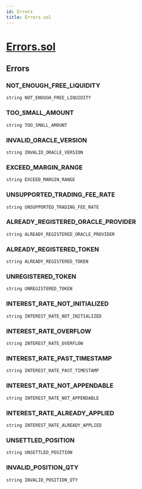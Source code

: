 ```yaml
---
id: Errors
title: Errors.sol
---
```

# [Errors.sol](https://github.com/chromatic-protocol/contracts/tree/main/contracts/core/libraries/Errors.sol)

## Errors

### NOT_ENOUGH_FREE_LIQUIDITY

```solidity
string NOT_ENOUGH_FREE_LIQUIDITY
```

### TOO_SMALL_AMOUNT

```solidity
string TOO_SMALL_AMOUNT
```

### INVALID_ORACLE_VERSION

```solidity
string INVALID_ORACLE_VERSION
```

### EXCEED_MARGIN_RANGE

```solidity
string EXCEED_MARGIN_RANGE
```

### UNSUPPORTED_TRADING_FEE_RATE

```solidity
string UNSUPPORTED_TRADING_FEE_RATE
```

### ALREADY_REGISTERED_ORACLE_PROVIDER

```solidity
string ALREADY_REGISTERED_ORACLE_PROVIDER
```

### ALREADY_REGISTERED_TOKEN

```solidity
string ALREADY_REGISTERED_TOKEN
```

### UNREGISTERED_TOKEN

```solidity
string UNREGISTERED_TOKEN
```

### INTEREST_RATE_NOT_INITIALIZED

```solidity
string INTEREST_RATE_NOT_INITIALIZED
```

### INTEREST_RATE_OVERFLOW

```solidity
string INTEREST_RATE_OVERFLOW
```

### INTEREST_RATE_PAST_TIMESTAMP

```solidity
string INTEREST_RATE_PAST_TIMESTAMP
```

### INTEREST_RATE_NOT_APPENDABLE

```solidity
string INTEREST_RATE_NOT_APPENDABLE
```

### INTEREST_RATE_ALREADY_APPLIED

```solidity
string INTEREST_RATE_ALREADY_APPLIED
```

### UNSETTLED_POSITION

```solidity
string UNSETTLED_POSITION
```

### INVALID_POSITION_QTY

```solidity
string INVALID_POSITION_QTY
```

